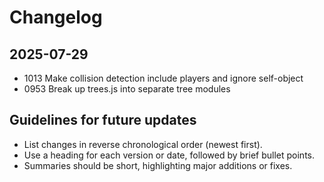 # Changelog

## 2025-07-29
- 1013 Make collision detection include players and ignore self-object
- 0953 Break up trees.js into separate tree modules

## Guidelines for future updates
- List changes in reverse chronological order (newest first).
- Use a heading for each version or date, followed by brief bullet points.
- Summaries should be short, highlighting major additions or fixes.